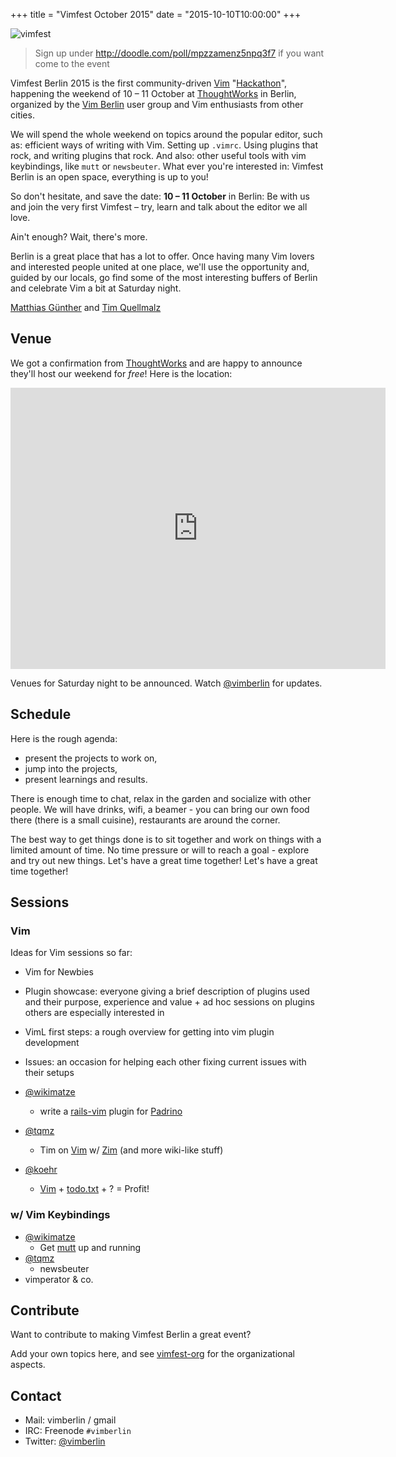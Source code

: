 +++
title = "Vimfest October 2015"
date = "2015-10-10T10:00:00"
+++

<img src="/img/vimfest.png" alt="vimfest">

> Sign up under <http://doodle.com/poll/mpzzamenz5npq3f7> if you want come to the event

Vimfest Berlin 2015 is the first community-driven [Vim] "[Hackathon]", happening
the weekend of 10 – 11 October at [ThoughtWorks] in Berlin, organized by the
[Vim Berlin] user group and Vim enthusiasts from other cities.

We will spend the whole weekend on topics around the popular editor, such as:
efficient ways of writing with Vim. Setting up `.vimrc`. Using plugins that
rock, and writing plugins that rock. And also: other useful tools with vim
keybindings, like `mutt` or `newsbeuter`. What ever you're interested in:
Vimfest Berlin is an open space, everything is up to you!

So don't hesitate, and save the date: **10 – 11 October** in Berlin: Be with us
and join the very first Vimfest – try, learn and talk about the editor we all
love.

Ain't enough? Wait, there's more.

Berlin is a great place that has a lot to offer. Once having many Vim lovers
and interested people united at one place, we'll use the opportunity and,
guided by our locals, go find some of the most interesting buffers of Berlin
and celebrate Vim a bit at Saturday night.

[Matthias Günther](http://wikimatze.de/about "Matthias Günther") and [Tim Quellmalz](https://github.com/tqmz)

[Hackathon]: <http://en.wikipedia.org/wiki/Hackathon>
[ThoughtWorks]: <http://www.thoughtworks.com/locations/berlin>
[Vim Berlin]: <http://vimberlin.de>
[Vim]: <http://www.vim.org/>


## Venue

We got a confirmation from [ThoughtWorks] and are happy to announce they'll
host our weekend for _free_! Here is the location:

<iframe src="https://www.google.com/maps/embed?pb=!1m18!1m12!1m3!1d2427.020216472162!2d13.419111299999994!3d52.53306839999992!2m3!1f0!2f0!3f0!3m2!1i1024!2i768!4f13.1!3m3!1m2!1s0x47a84e037767de0b%3A0xeea2f7a5ae27f3c0!2zTcO8bGhhdXNlciBTdHJhw59l!5e0!3m2!1sen!2sus!4v1401733194428" width="600" height="450" frameborder="0" style="border:0"></iframe>


Venues for Saturday night to be announced. Watch [@vimberlin] for updates.

[@vimberlin]: <http://twitter.com/vimberlin>


## Schedule

Here is the rough agenda:

- present the projects to work on,
- jump into the projects,
- present learnings and results.

There is enough time to chat, relax in the garden and socialize with other
people. We will have drinks, wifi, a beamer - you can bring our own food there
(there is a small cuisine), restaurants are around the corner.

The best way to get things done is to sit together and work on things with a
limited amount of time. No time pressure or will to reach a goal - explore and
try out new things. Let's have a great time together! Let's have a great time
together!


## Sessions


### Vim

Ideas for Vim sessions so far:

- Vim for Newbies

- Plugin showcase: everyone giving a brief description of plugins used
  and their purpose, experience and value + ad hoc sessions on
  plugins others are especially interested in

- VimL first steps: a rough overview for getting into vim plugin
  development

- Issues: an occasion for helping each other fixing current issues with
  their setups

- [@wikimatze](https://twitter.com/wikimatze)
  - write a [rails-vim](https://github.com/tpope/vim-rails) plugin for [Padrino](http://www.padrinorb.com/)
- [@tqmz](https://github.com/tqmz)
  - Tim on [Vim](http://www.vim.org/) w/ [Zim](http://www.zim-wiki.org/) (and more wiki-like stuff)
- [@koehr](https://github.com/nkoehring)
  - [Vim](http://www.vim.org/) + [todo.txt](http://todotxt.com) + ? = Profit!

### w/ Vim Keybindings

- [@wikimatze](https://twitter.com/wikimatze)
  - Get [mutt](http://www.mutt.org/) up and running
- [@tqmz](https://github.com/tqmz)
    - newsbeuter
- vimperator & co.


## Contribute

Want to contribute to making Vimfest Berlin a great event?

Add your own topics here, and see [vimfest-org](https://github.com/vimberlin/vimberlin.de/wiki/vimfest-org) for the
organizational aspects.


## Contact

- Mail: vimberlin / gmail
- IRC: Freenode `#vimberlin`
- Twitter: [@vimberlin]
